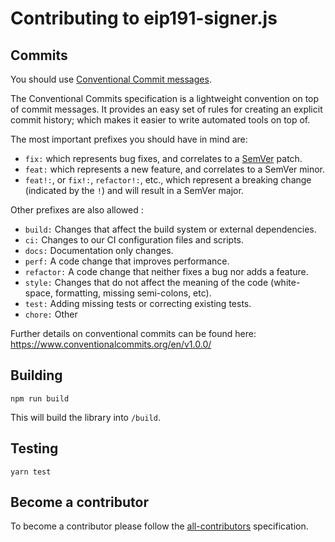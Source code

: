 # Contributing to eip191-signer.js

## Commits

You should use [Conventional Commit messages](https://www.conventionalcommits.org/).

The Conventional Commits specification is a lightweight convention on top of commit messages.
It provides an easy set of rules for creating an explicit commit history;
which makes it easier to write automated tools on top of.

The most important prefixes you should have in mind are:

- `fix:` which represents bug fixes, and correlates to a [SemVer](https://semver.org/)
  patch.
- `feat:` which represents a new feature, and correlates to a SemVer minor.
- `feat!:`, or `fix!:`, `refactor!:`, etc., which represent a breaking change
  (indicated by the `!`) and will result in a SemVer major.

Other prefixes are also allowed :

- `build:` Changes that affect the build system or external dependencies.
- `ci:` Changes to our CI configuration files and scripts.
- `docs:` Documentation only changes.
- `perf:` A code change that improves performance.
- `refactor:` A code change that neither fixes a bug nor adds a feature.
- `style:` Changes that do not affect the meaning of the code (white-space, formatting, missing semi-colons, etc).
- `test:` Adding missing tests or correcting existing tests.
- `chore:` Other

Further details on conventional commits can be found here: <https://www.conventionalcommits.org/en/v1.0.0/>

## Building

```
npm run build
```

This will build the library into `/build`.

## Testing

```
yarn test
```

## Become a contributor

To become a contributor please follow the [all-contributors](https://github.com/all-contributors/all-contributors) specification.
